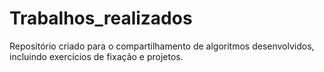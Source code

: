 # Trabalhos_realizados
Repositório criado para o compartilhamento de algoritmos desenvolvidos, incluindo exercícios de fixação e projetos.
